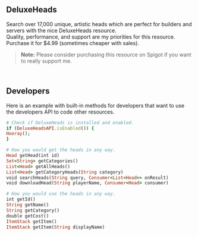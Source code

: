 ## DeluxeHeads
Search over 17,000 unique, artistic heads which are perfect for builders and servers with the nice DeluxeHeads resource.</br>
Quality, performance, and support are my priorities for this resource. Purchase it for $4.99 (sometimes cheaper with sales).
> **Note:**  Please consider purchasing this resource on Spigot if you want to really support me.
</br>

## Developers
Here is an example with built-in methods for developers that want to use the developers API to code other resources.
```ruby
# Check if DeluxeHeads is installed and enabled.
if (DeluxeHeadsAPI.isEnabled()) {
Hooray();
}

# How you would get the heads in any way.
Head getHead(int id)
Set<String> getCategories()
List<Head> getAllHeads()
List<Head> getCategoryHeads(String category)
void searchHeads(String query, Consumer<List<Head>> onResult)
void downloadHead(String playerName, Consumer<Head> consumer)

# How you would use the heads in any way.
int getId()
String getName()
String getCategory()
double getCost()
ItemStack getItem()
ItemStack getItem(String displayName)
```